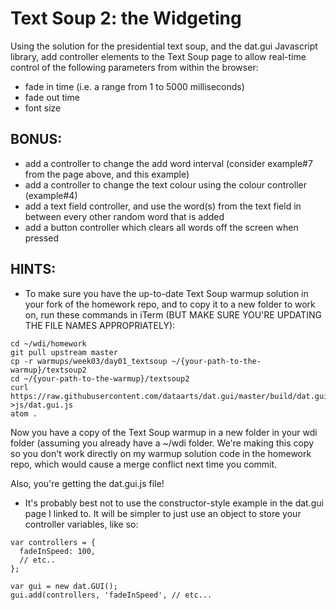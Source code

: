 # Text Soup 2: the Widgeting

Using the solution for the presidential text soup, and the dat.gui Javascript library, add controller elements to the Text Soup page to allow real-time control of the following parameters from within the browser:

* fade in time (i.e. a range from 1 to 5000 milliseconds)
* fade out time
* font size

## BONUS:
* add a controller to change the add word interval (consider example#7 from the page above, and this example)
* add a controller to change the text colour using the colour controller (example#4)
* add a text field controller, and use the word(s) from the text field in between every other random word that is added
* add a button controller which clears all words off the screen when pressed

## HINTS:
* To make sure you have the up-to-date Text Soup warmup solution in your fork of the homework repo, and to copy it to a new folder to work on, run these commands in iTerm (BUT MAKE SURE YOU'RE UPDATING THE FILE NAMES APPROPRIATELY):

```
cd ~/wdi/homework
git pull upstream master
cp -r warmups/week03/day01_textsoup ~/{your-path-to-the-warmup}/textsoup2
cd ~/{your-path-to-the-warmup}/textsoup2
curl https://raw.githubusercontent.com/dataarts/dat.gui/master/build/dat.gui.js >js/dat.gui.js
atom .
```

Now you have a copy of the Text Soup warmup in a new folder in your wdi folder (assuming you already have a ~/wdi folder. We're making this copy so you don't work directly on my warmup solution code in the homework repo, which would cause a merge conflict next time you commit.

Also, you're getting the dat.gui.js file!

* It's probably best not to use the constructor-style example in the dat.gui page I linked to. It will be simpler to just use an object to store your controller variables, like so:

```
var controllers = {
  fadeInSpeed: 100,
  // etc..
};

var gui = new dat.GUI();
gui.add(controllers, 'fadeInSpeed', // etc...
```
